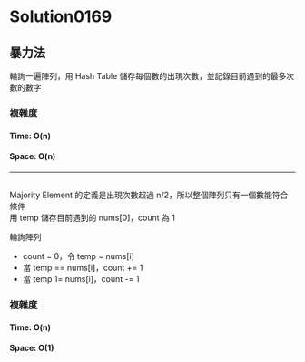 # Solution0169

## 暴力法

輪詢一遍陣列，用 Hash Table 儲存每個數的出現次數，並記錄目前遇到的最多次數的數字

### 複雜度

#### Time: O(n)

#### Space: O(n)

---

## 

Majority Element 的定義是出現次數超過 n/2，所以整個陣列只有一個數能符合條件  
用 temp 儲存目前遇到的 nums[0]，count 為 1  

輪詢陣列
- count = 0，令 temp = nums[i]
- 當 temp == nums[i]，count += 1
- 當 temp 1= nums[i]，count -= 1

### 複雜度

#### Time: O(n)

#### Space: O(1)